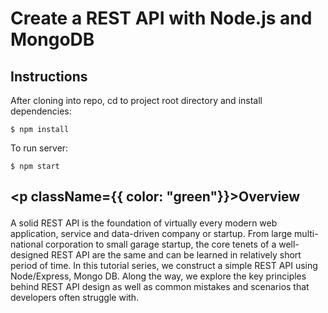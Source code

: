 # Create a REST API with Node.js and MongoDB

## Instructions
After cloning into repo, cd to project root directory and install dependencies:

```
$ npm install
```

To run server:

```
$ npm start
```

## <p className={{ color: "green"}}>Overview</p>
A solid REST API is the foundation of virtually every modern web application, service and data-driven company or startup. From large multi-national corporation to small garage startup, the core tenets of a well-designed REST API are the same and can be learned in relatively short period of time. In this tutorial series, we construct a simple REST API using Node/Express, Mongo DB. Along the way, we explore the key principles behind REST API design as well as common mistakes and scenarios that developers often struggle with.
